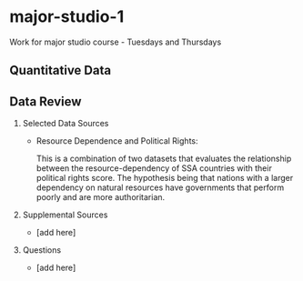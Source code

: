 # major-studio-1
Work for major studio course - Tuesdays and Thursdays

## Quantitative Data

## Data Review

1. Selected Data Sources
    -  Resource Dependence and Political Rights:
    
       This is a combination of two datasets that evaluates the relationship between the resource-dependency of SSA countries with their political rights score. The hypothesis being that nations with a larger dependency on natural resources have governments that perform poorly and are more authoritarian.

    
 


2. Supplemental Sources
    - [add here]
3. Questions
    - [add here]
